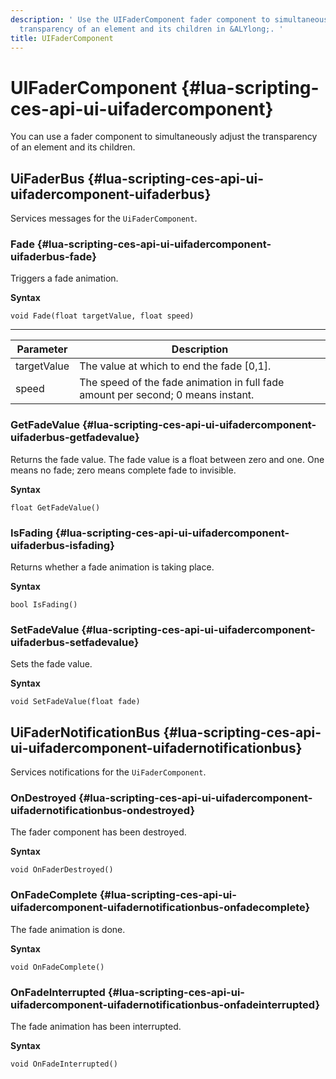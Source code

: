 ```yaml
---
description: ' Use the UIFaderComponent fader component to simultaneously adjust the
  transparency of an element and its children in &ALYlong;. '
title: UIFaderComponent
---
```

# UIFaderComponent {#lua-scripting-ces-api-ui-uifadercomponent}

You can use a fader component to simultaneously adjust the transparency of an element and its children\.

## UiFaderBus {#lua-scripting-ces-api-ui-uifadercomponent-uifaderbus}

Services messages for the `UiFaderComponent`\.

### Fade {#lua-scripting-ces-api-ui-uifadercomponent-uifaderbus-fade}

Triggers a fade animation\.

**Syntax**

```
void Fade(float targetValue, float speed)
```


****

| Parameter | Description |
| --- | --- |
| targetValue | The value at which to end the fade \[0,1\]\. |
| speed | The speed of the fade animation in full fade amount per second; 0 means instant\. |

### GetFadeValue {#lua-scripting-ces-api-ui-uifadercomponent-uifaderbus-getfadevalue}

Returns the fade value\. The fade value is a float between zero and one\. One means no fade; zero means complete fade to invisible\.

**Syntax**

```
float GetFadeValue()
```

### IsFading {#lua-scripting-ces-api-ui-uifadercomponent-uifaderbus-isfading}

Returns whether a fade animation is taking place\.

**Syntax**

```
bool IsFading()
```

### SetFadeValue {#lua-scripting-ces-api-ui-uifadercomponent-uifaderbus-setfadevalue}

Sets the fade value\.

**Syntax**

```
void SetFadeValue(float fade)
```

## UiFaderNotificationBus {#lua-scripting-ces-api-ui-uifadercomponent-uifadernotificationbus}

Services notifications for the `UiFaderComponent`\.

### OnDestroyed {#lua-scripting-ces-api-ui-uifadercomponent-uifadernotificationbus-ondestroyed}

The fader component has been destroyed\.

**Syntax**

```
void OnFaderDestroyed()
```

### OnFadeComplete {#lua-scripting-ces-api-ui-uifadercomponent-uifadernotificationbus-onfadecomplete}

The fade animation is done\.

**Syntax**

```
void OnFadeComplete()
```

### OnFadeInterrupted {#lua-scripting-ces-api-ui-uifadercomponent-uifadernotificationbus-onfadeinterrupted}

The fade animation has been interrupted\.

**Syntax**

```
void OnFadeInterrupted()
```
